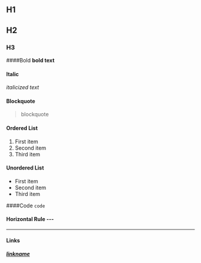 ## H1
## H2
### H3
####Bold
**bold text**

#### Italic
*italicized text*

#### Blockquote
> blockquote

#### Ordered List
1. First item
2. Second item
3. Third item

#### Unordered List
- First item
- Second item
- Third item


####Code
`code`

#### Horizontal Rule	---
---

#### Links
##### [linkname](https://www.example.com)
